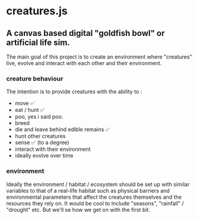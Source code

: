creatures.js
============

A canvas based digital "goldfish bowl" or artificial life sim.
--------------------------------------------------------------

The main goal of this project is to create an environment where "creatures" live, evolve and interact with each other and their environment.


### creature behaviour

The intention is to provide creatures with the ability to :

 * move ✅
 * eat / hunt ✅
 * poo, yes i said poo.
 * breed
 * die and leave behind edible remains ✅
 * hunt other creatures
 * sense ✅ (to a degree)
 * interact with their environment
 * ideally evolve over time

### environment

Ideally the environment / habitat / ecosystem should be set up with similar variables to that of a real-life habitat such as physical barriers and environmental parameters that affect the creatures themselves and the resources they rely on. It would be cool to lnclude "seasons", "rainfall" / "drought" etc.  But we'll se how we get on with the first bit.

